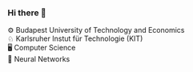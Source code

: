 ### Hi there 👋

⚙ Budapest University of Technology and Economics  
♘ Karlsruher Instut für Technologie (KIT)  
🖥 Computer Science  
🤹 Neural Networks  
